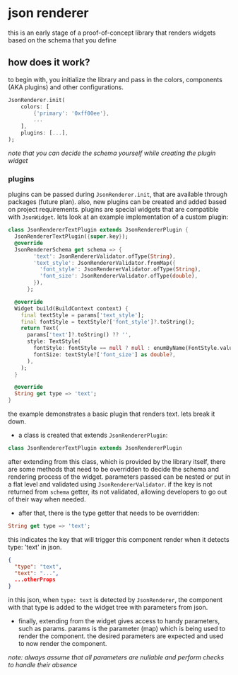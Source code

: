 # json renderer

this is an early stage of a proof-of-concept library that renders widgets based on the schema that you define

## how does it work?

to begin with, you initialize the library and pass in the colors, components (AKA plugins) and other configurations.

```dart
JsonRenderer.init(
    colors: [
        {'primary': '0xff00ee'},
        ...
    ],
    plugins: [...],
);
```

*note that you can decide the schema yourself while creating the plugin widget*


### plugins

plugins can be passed during `JsonRenderer.init`, that are available through packages (future plan). also, new plugins can be created and added based on project requirements. plugins are special widgets that are compatible with `JsonWidget`. lets look at an example implementation of a custom plugin:

```dart
class JsonRendererTextPlugin extends JsonRendererPlugin {
  JsonRendererTextPlugin({super.key});
  @override
  JsonRendererSchema get schema => {
        'text': JsonRendererValidator.ofType(String),
        'text_style': JsonRendererValidator.fromMap({
          'font_style': JsonRendererValidator.ofType(String),
          'font_size': JsonRendererValidator.ofType(double),
        }),
      };

  @override
  Widget build(BuildContext context) {
    final textStyle = params['text_style'];
    final fontStyle = textStyle?['font_style']?.toString();
    return Text(
      params['text']?.toString() ?? '',
      style: TextStyle(
        fontStyle: fontStyle == null ? null : enumByName(FontStyle.values, fontStyle),
        fontSize: textStyle?['font_size'] as double?,
      ),
    );
  }

  @override
  String get type => 'text';
}
```

the example demonstrates a basic plugin that renders text. lets break it down.

- a class is created that extends `JsonRendererPlugin`:

```dart
class JsonRendererTextPlugin extends JsonRendererPlugin
```

after extending from this class, which is provided by the library itself, there are some methods that need to be overridden to decide the schema and rendering process of the widget. parameters passed can be nested or put in a flat level and validated using `JsonRendererValidator`. if the key is not returned from `schema` getter, its not validated, allowing developers to go out of their way when needed.

- after that, there is the type getter that needs to be overridden:

```dart
String get type => 'text';
```

this indicates the key that will trigger this component render when it detects type: 'text' in json.

```json
{
  "type": "text",
  "text": "...",
  ...otherProps
}
```

in this json, when `type: text` is detected by `JsonRenderer`, the component with that type is added to the widget tree with parameters from json.

- finally, extending from the widget gives access to handy parameters, such as params. params is the parameter (map) which is being used to render the component. the desired parameters are expected and used to now render the component.

*note: always assume that all parameters are nullable and perform checks to handle their absence*